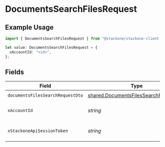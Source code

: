 # DocumentsSearchFilesRequest

## Example Usage

```typescript
import { DocumentsSearchFilesRequest } from "@stackone/stackone-client-ts/sdk/models/operations";

let value: DocumentsSearchFilesRequest = {
  xAccountId: "<id>",
};
```

## Fields

| Field                                                                                                 | Type                                                                                                  | Required                                                                                              | Description                                                                                           |
| ----------------------------------------------------------------------------------------------------- | ----------------------------------------------------------------------------------------------------- | ----------------------------------------------------------------------------------------------------- | ----------------------------------------------------------------------------------------------------- |
| `documentsFilesSearchRequestDto`                                                                      | [shared.DocumentsFilesSearchRequestDto](../../../sdk/models/shared/documentsfilessearchrequestdto.md) | :heavy_check_mark:                                                                                    | N/A                                                                                                   |
| `xAccountId`                                                                                          | *string*                                                                                              | :heavy_check_mark:                                                                                    | The account identifier                                                                                |
| `xStackoneApiSessionToken`                                                                            | *string*                                                                                              | :heavy_minus_sign:                                                                                    | The session token                                                                                     |
